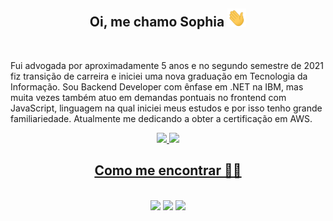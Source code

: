 <h2 align="center">Oi, me chamo Sophia <img src="https://raw.githubusercontent.com/ABSphreak/ABSphreak/master/gifs/Hi.gif" width="30px"></h2> <br>
<p>Fui advogada por aproximadamente 5 anos e no segundo semestre de 2021 fiz transição de carreira e iniciei uma nova graduação em Tecnologia da Informação. Sou Backend Developer com ênfase em .NET na IBM, mas muita vezes também atuo em demandas pontuais no frontend com JavaScript, linguagem na qual iniciei meus estudos e por isso tenho grande familiariedade. Atualmente me dedicando a obter a certificação em AWS.
  
<div align="center">
  <a href="https://github.com/sophiablazizza">
  <img height="180em" src="https://github-readme-stats.vercel.app/api?username=sophiablazizza&show_icons=true&theme=dracula&include_all_commits=true&count_private=true"/>
  <img height="180em" src="https://github-readme-stats.vercel.app/api/top-langs/?username=sophiablazizza&layout=compact&langs_count=7&theme=dracula"/>
</div>

<h2 align="center">Como me encontrar 🕵️‍♀️</h2> <br>
<div align="center">
  <a href = "mailto:sblazizza@gmail.com"><img src="https://img.shields.io/badge/Gmail-D14836?style=for-the-badge&logo=gmail&logoColor=white"></a>
  <a href="https://www.linkedin.com/in/sophiablazizza/" target="_blank"><img src="https://img.shields.io/badge/-LinkedIn-%230077B5?style=for-the-badge&logo=linkedin&logoColor=white" target="_blank"></a>
  <a href = "https://api.whatsapp.com/send/?phone=5514997509615&text&app_absent=0"><img src="https://img.shields.io/badge/WhatsApp-25D366?style=for-the-badge&logo=whatsapp&logoColor=white"></a>
</div>


